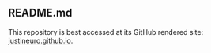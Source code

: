 ## README.md
This repository is best accessed at its GitHub rendered site: [justineuro.github.io](https://justineuro.github.io/).

